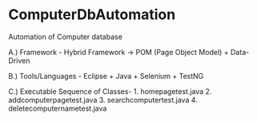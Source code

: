 # ComputerDbAutomation
Automation of Computer database

A.) Framework - Hybrid Framework -> POM (Page Object Model) + Data-Driven


B.) Tools/Languages - Eclipse + Java + Selenium + TestNG


C.) Executable Sequence of Classes-
    1. homepagetest.java
    2. addcomputerpagetest.java
    3. searchcomputertest.java
    4. deletecomputernametest.java
